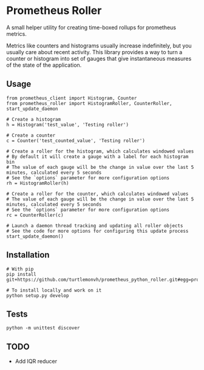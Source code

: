 # Prometheus Roller

A small helper utility for creating time-boxed rollups for prometheus metrics.

Metrics like counters and histograms usually increase indefinitely, but you usually care about recent activity.  This library provides a way to turn a counter or histogram into set of gauges that give instantaneous measures of the state of the application.

## Usage

    from prometheus_client import Histogram, Counter
    from prometheus_roller import HistogramRoller, CounterRoller, start_update_daemon

    # Create a histogram
    h = Histogram('test_value', 'Testing roller')

    # Create a counter
    c = Counter('test_counted_value', 'Testing roller')

    # Create a roller for the histogram, which calculates windowed values
    # By default it will create a gauge with a label for each histogram bin
    # The value of each gauge will be the change in value over the last 5 minutes, calculated every 5 seconds
    # See the `options` parameter for more configuration options
    rh = HistogramRoller(h)

    # Create a roller for the counter, which calculates windowed values
    # The value of each gauge will be the change in value over the last 5 minutes, calculated every 5 seconds
    # See the `options` parameter for more configuration options
    rc = CounterRoller(c)

    # Launch a daemon thread tracking and updating all roller objects
    # See the code for more options for configuring this update process
    start_update_daemon()


## Installation

    # With pip
    pip install git+https://github.com/turtlemonvh/prometheus_python_roller.git#egg=prometheus_python_roller

    # To install locally and work on it
    python setup.py develop

## Tests

    python -m unittest discover

## TODO

* Add IQR reducer
